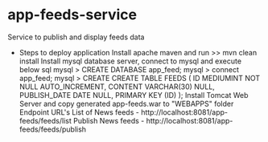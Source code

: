 # app-feeds-service
Service to publish and display feeds data

- Steps to deploy application
	Install apache maven and run >> mvn clean install
	Install mysql database server, connect to mysql and execute below sql
		mysql > CREATE DATABASE app_feed;
		mysql > connect app_feed;
		mysql > CREATE CREATE TABLE FEEDS (
					ID MEDIUMINT NOT NULL AUTO_INCREMENT,
					CONTENT VARCHAR(30) NULL,
					PUBLISH_DATE DATE NULL,
					PRIMARY KEY (ID)
				);
	Install Tomcat Web Server and copy generated app-feeds.war to "WEBAPPS" folder
	Endpoint URL's
		List of News feeds - http://localhost:8081/app-feeds/feeds/list
		Publish News feeds - http://localhost:8081/app-feeds/feeds/publish
		
